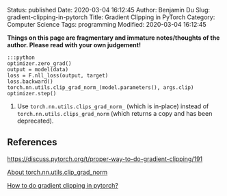 Status: published
Date: 2020-03-04 16:12:45
Author: Benjamin Du
Slug: gradient-clipping-in-pytorch
Title: Gradient Clipping in PyTorch
Category: Computer Science
Tags: programming
Modified: 2020-03-04 16:12:45

**Things on this page are fragmentary and immature notes/thoughts of the author. Please read with your own judgement!**

    :::python
    optimizer.zero_grad()        
    output = model(data)
    loss = F.nll_loss(output, target)
    loss.backward()
    torch.nn.utils.clip_grad_norm_(model.parameters(), args.clip)
    optimizer.step()

1. Use `torch.nn.utils.clips_grad_norm_` (which is in-place)
    instead of `torch.nn.utils.clips_grad_norm` (which returns a copy and has been deprecated).

## References

https://discuss.pytorch.org/t/proper-way-to-do-gradient-clipping/191

[About torch.nn.utils.clip_grad_norm](https://discuss.pytorch.org/t/about-torch-nn-utils-clip-grad-norm/13873)

[How to do gradient clipping in pytorch?](https://stackoverflow.com/questions/54716377/how-to-do-gradient-clipping-in-pytorch)
